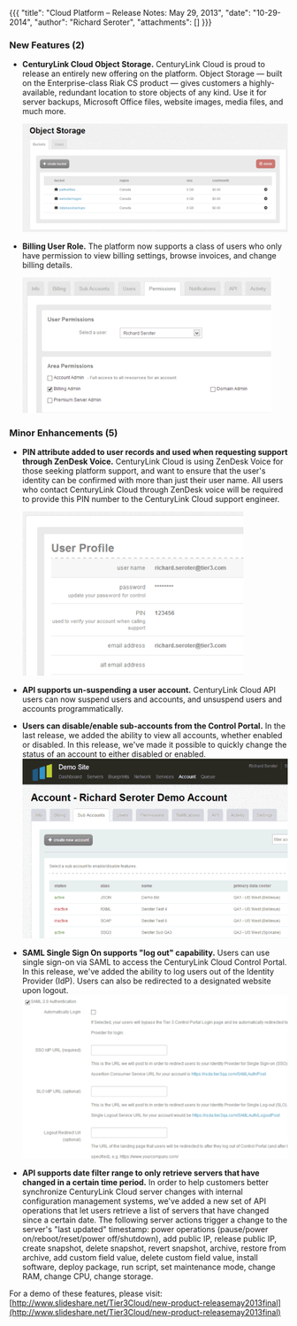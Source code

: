{{{
  "title": "Cloud Platform – Release Notes: May 29, 2013",
  "date": "10-29-2014",
  "author": "Richard Seroter",
  "attachments": []
}}}

### New Features (2)

* **CenturyLink Cloud Object Storage.** CenturyLink Cloud is proud to release an entirely new offering on the platform. Object Storage &mdash; built on the Enterprise-class Riak CS product &mdash; gives customers a highly-available, redundant location to store objects of any kind. Use it for server backups, Microsoft Office files, website images, media files, and much more.

  ![](../../images/release05-29_05.png)

* **Billing User Role.** The platform now supports a class of users who only have permission to view billing settings, browse invoices, and change billing details.

  ![](../../images/release05-29_01.png)

### Minor Enhancements (5)

* **PIN attribute added to user records and used when requesting support through ZenDesk Voice.** CenturyLink Cloud is using ZenDesk Voice for those seeking platform support, and want to ensure that the user's identity can be confirmed with more than just their user name. All users who contact CenturyLink Cloud through ZenDesk voice will be required to provide this PIN number to the CenturyLink Cloud support engineer.</strong>

    ![](../../images/release05-29_02.png)

* **API supports un-suspending a user account.** CenturyLink Cloud API users can now suspend users and accounts, and unsuspend users and accounts programmatically.

* **Users can disable/enable sub-accounts from the Control Portal.** In the last release, we added the ability to view all accounts, whether enabled or disabled. In this release, we've made it possible to quickly change the status of an account to either disabled or enabled.
  ![](../../images/release05-29_04.gif)

* **SAML Single Sign On supports "log out" capability.** Users can use single sign-on via SAML to access the CenturyLink Cloud Control Portal. In this release, we've added the ability to log users out of the Identity Provider (IdP). Users can also be redirected to a designated website upon logout.
  ![](../../images/release05-29_03.png)

* **API supports date filter range to only retrieve servers that have changed in a certain time period.** In order to help customers better synchronize CenturyLink Cloud server changes with internal configuration management systems, we've added a new set of API operations that let users retrieve a list of servers that have changed since a certain date. The following server actions trigger a change to the server's "last updated" timestamp: power operations (pause/power on/reboot/reset/power off/shutdown), add public IP, release public IP, create snapshot, delete snapshot, revert snapshot, archive, restore from archive, add custom field value, delete custom field value, install software, deploy package, run script, set maintenance mode, change RAM, change CPU, change storage.

For a demo of these features, please visit: [http://www.slideshare.net/Tier3Cloud/new-product-releasemay2013final](http://www.slideshare.net/Tier3Cloud/new-product-releasemay2013final)
